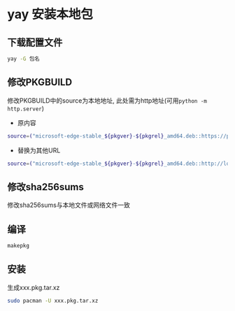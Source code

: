 <!--
 * @Description: 
 * @Version: 1.0
 * @Author: DaLao
 * @Email: dalao@xxx.com
 * @Date: 2022-01-17 01:47:56
 * @LastEditors: daLao
 * @LastEditTime: 2023-04-17 15:46:43
-->

# yay 安装本地包

## 下载配置文件

```sh
yay -G 包名
```

## 修改PKGBUILD

修改PKGBUILD中的source为本地地址, 此处需为http地址(可用`python -m http.server`)

- 原内容

```sh
source=("microsoft-edge-stable_${pkgver}-${pkgrel}_amd64.deb::https://packages.microsoft.com/repos/edge/pool/main/m/microsoft-edge-stable/microsoft-edge-stable_${pkgver}-${pkgrel}_amd64.deb")
```

- 替换为其他URL

```sh
source=("microsoft-edge-stable_${pkgver}-${pkgrel}_amd64.deb::http://localhost:8000/microsoft-edge-stable_96.0.1054.62-1_amd64.deb")
```

## 修改sha256sums

修改sha256sums与本地文件或网络文件一致

## 编译

```sh
makepkg
```

## 安装

生成xxx.pkg.tar.xz

```sh
sudo pacman -U xxx.pkg.tar.xz
```
